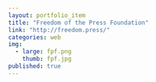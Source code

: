 ```yaml
---
layout: portfolio_item
title: "Freedom of the Press Foundation"
link: "http://freedom.press/"
categories: web
img:
  - large: fpf.png
    thumb: fpf.jpg
published: true
---
```

